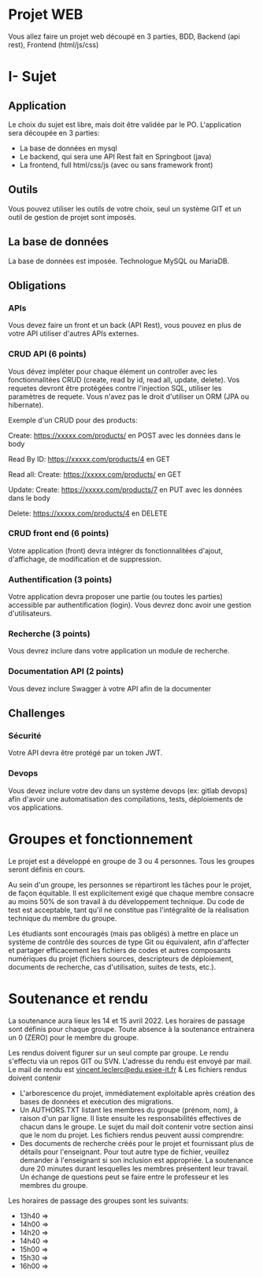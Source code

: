 
# Projet WEB

Vous allez faire un projet web découpé en 3 parties, BDD, Backend (api rest), Frontend (html/js/css)

# I- Sujet

## Application 

Le choix du sujet est libre, mais doit être validée par le PO.
L'application sera découpée en 3 parties:
- La base de données en mysql
- Le backend, qui sera une API Rest fait en Springboot (java)
- La frontend, full html/css/js (avec ou sans framework front)

## Outils

Vous pouvez utiliser les outils de votre choix, seul un système GIT et un outil de gestion de projet sont imposés.

## La base de données

La base de données est imposée. Technologue MySQL ou MariaDB.

## Obligations

### APIs

Vous devez faire un front et un back (API Rest), vous pouvez en plus de votre API utiliser d'autres APIs externes.

### CRUD API (6 points)

Vous dévez impléter pour chaque élément un controller avec les fonctionnalitées CRUD (create, read by id, read all, update, delete).
Vos requetes devront être protégées contre l'injection SQL, utiliser les paramètres de requete.
Vous n'avez pas le droit d'utiliser un ORM (JPA ou hibernate).

Exemple d'un CRUD pour des products:

Create: https://xxxxx.com/products/ en POST avec les données dans le body

Read By ID: https://xxxxx.com/products/4 en GET

Read all: Create: https://xxxxx.com/products/ en GET

Update: Create: https://xxxxx.com/products/7 en PUT avec les données dans le body

Delete: https://xxxxx.com/products/4 en DELETE

### CRUD front end (6 points)

Votre application (front) devra intégrer ds fonctionnalitées d'ajout, d'affichage, de modification et de suppression.

### Authentification (3 points)

Votre application devra proposer une partie (ou toutes les parties) accessible par authentification (login).
Vous devrez donc avoir une gestion d'utilisateurs.

### Recherche (3 points)

Vous devrez inclure dans votre application un module de recherche.

### Documentation API (2 points)

Vous devez inclure Swagger à votre API afin de la documenter

## Challenges

### Sécurité

Votre API devra être protégé par un token JWT.

### Devops

Vous devez inclure votre dev dans un système devops (ex: gitlab devops) afin d'avoir une automatisation des compilations, tests, déploiements de vos applications.

# Groupes et fonctionnement

Le projet est a développé en groupe de 3 ou 4 personnes.
Tous les groupes seront définis en cours.

Au sein d'un groupe, les personnes se répartiront les tâches pour le projet, de façon équitable.  Il est explicitement exigé que chaque membre consacre au moins 50% de son travail à du développement technique. Du code de test est acceptable, tant qu'il ne constitue pas l'intégralité de la réalisation technique du membre du groupe.

Les étudiants sont encouragés (mais pas obligés) à mettre en place un système de contrôle des sources de type Git ou équivalent, afin d'affecter et partager efficacement les fichiers de codes et autres composants numériques du projet (fichiers sources, descripteurs de déploiement, documents de recherche, cas d'utilisation, suites de tests, etc.).

# Soutenance et rendu

La soutenance aura lieux les 14 et 15 avril 2022.
Les horaires de passage sont définis pour chaque groupe.
Toute absence à la soutenance entrainera un 0 (ZERO) pour le membre du groupe.

Les rendus doivent figurer sur un seul compte par groupe.
Le rendu s'effectu via un repos GIT ou SVN. L'adresse du rendu est envoyé par mail.
Le mail de rendu est vincent.leclerc@edu.esiee-it.fr & 
Les fichiers rendus doivent contenir
  - L'arborescence du projet, immédiatement exploitable après création des bases de données et exécution des migrations.
  - Un AUTHORS.TXT listant les membres du groupe (prénom, nom), à raison d'un par ligne.  Il liste ensuite les responsabilités effectives de chacun dans le groupe.
Le sujet du mail doit contenir votre section ainsi que le nom du projet.
Les fichiers rendus peuvent aussi comprendre: 
  - Des documents de recherche créés pour le projet et fournissant plus de détails pour l'enseignant.
Pour tout autre type de fichier, veuillez demander à l'enseignant si son inclusion est appropriée.
La soutenance dure 20 minutes durant lesquelles les membres présentent leur travail. Un échange de questions peut se faire entre le professeur et les membres du groupe.


Les horaires de passage des groupes sont les suivants:
- 13h40 =>
- 14h00 =>
- 14h20 =>
- 14h40 =>
- 15h00 =>
- 15h30 =>
- 16h00 =>

